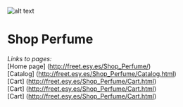 ![alt text](http://freet.esy.es/Shop_Perfume/img/header/logo.png  "Logo")


# Shop Perfume


<i> Links to pages: </i> <br>
[Home page] (http://freet.esy.es/Shop_Perfume/)  <br>
[Catalog] (http://freet.esy.es/Shop_Perfume/Catalog.html)  <br>
[Cart] (http://freet.esy.es/Shop_Perfume/Cart.html)  <br>
[Cart] (http://freet.esy.es/Shop_Perfume/Cart.html)  <br>
[Cart] (http://freet.esy.es/Shop_Perfume/Cart.html)  <br>
